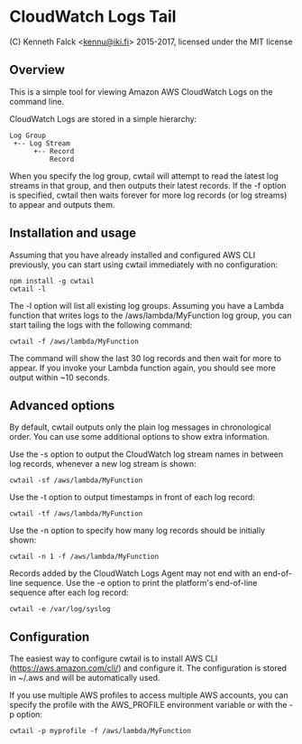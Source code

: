 # CloudWatch Logs Tail
(C) Kenneth Falck <<kennu@iki.fi>> 2015-2017, licensed under the MIT license

## Overview

This is a simple tool for viewing Amazon AWS CloudWatch Logs on the command line.

CloudWatch Logs are stored in a simple hierarchy:

    Log Group
     +-- Log Stream
          +-- Record
              Record

When you specify the log group, cwtail will attempt to read the latest log streams in that group, and then outputs their latest records. If the -f option
is specified, cwtail then waits forever for more log records (or log streams)
to appear and outputs them.

## Installation and usage

Assuming that you have already installed and configured AWS CLI previously, you can start using cwtail immediately with no configuration:

    npm install -g cwtail
    cwtail -l

The -l option will list all existing log groups. Assuming you have a Lambda function that writes logs to the /aws/lambda/MyFunction log group, you can start tailing the logs with the following command:

    cwtail -f /aws/lambda/MyFunction

The command will show the last 30 log records and then wait for more to appear. If you invoke your Lambda function again, you should see more output within ~10 seconds.

## Advanced options

By default, cwtail outputs only the plain log messages in chronological order. You can use some additional options to show extra information.

Use the -s option to output the CloudWatch log stream names in between log records, whenever a new log stream is shown:

    cwtail -sf /aws/lambda/MyFunction

Use the -t option to output timestamps in front of each log record:

    cwtail -tf /aws/lambda/MyFunction

Use the -n option to specify how many log records should be initially shown:

    cwtail -n 1 -f /aws/lambda/MyFunction

Records added by the CloudWatch Logs Agent may not end with an end-of-line sequence.
Use the -e option to print the platform's end-of-line sequence after each log record:

    cwtail -e /var/log/syslog

## Configuration

The easiest way to configure cwtail is to install AWS CLI (https://aws.amazon.com/cli/) and configure it. The configuration is stored in ~/.aws and will be automatically used.

If you use multiple AWS profiles to access multiple AWS accounts, you can specify the profile with the AWS_PROFILE environment variable or with the -p option:

    cwtail -p myprofile -f /aws/lambda/MyFunction
